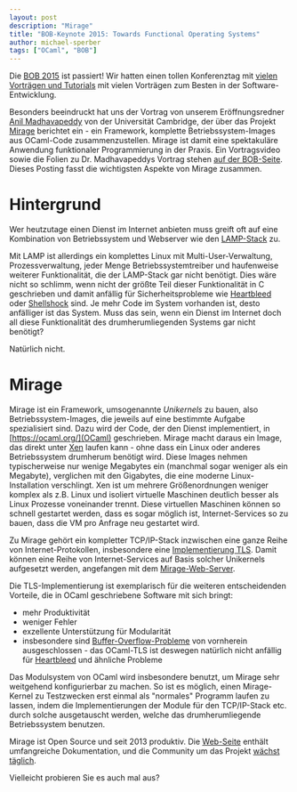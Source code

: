 ```yaml
---
layout: post
description: "Mirage"
title: "BOB-Keynote 2015: Towards Functional Operating Systems"
author: michael-sperber
tags: ["OCaml", "BOB"]
---
```


Die [BOB 2015](http://bobkonf.de/2015/") ist passiert!  Wir hatten
einen tollen Konferenztag mit [vielen Vorträgen und
Tutorials](http://bobkonf.de/2015/programm.html) mit vielen Vorträgen
zum Besten in der Software-Entwicklung.

Besonders beeindruckt hat uns der Vortrag von unserem Eröffnungsredner
[Anil Madhavapeddy](http://anil.recoil.org/) von der Universität
Cambridge, der über das Projekt [Mirage](http://www.openmirage.org/)
berichtet ein - ein Framework, komplette Betriebssystem-Images aus
OCaml-Code zusammenzustellen.  Mirage ist damit eine spektakuläre
Anwendung funktionaler Programmierung in der Praxis.  Ein
Vortragsvideo sowie die Folien zu Dr. Madhavapeddys Vortrag stehen
[auf der BOB-Seite](http://bobkonf.de/2015/keynote.html).  Dieses
Posting fasst die wichtigsten Aspekte von Mirage zusammen.

<!-- more start -->

# Hintergrund

Wer heutzutage einen Dienst im Internet anbieten muss greift oft auf
eine Kombination von Betriebssystem und Webserver wie den
[LAMP-Stack](http://de.wikipedia.org/wiki/LAMP_%28Softwarepaket%29)
zu.

Mit LAMP ist allerdings ein komplettes Linux mit
Multi-User-Verwaltung, Prozessverwaltung, jeder Menge
Betriebssystemtreiber und haufenweise weiterer Funktionalität, die der
LAMP-Stack gar nicht benötigt.  Dies wäre nicht so schlimm, wenn nicht
der größte Teil dieser Funktionalität in C geschrieben und damit
anfällig für Sicherheitsprobleme wie
[Heartbleed](http://heartbleed.com/) oder
[Shellshock](http://de.wikipedia.org/wiki/Shellshock_%28Sicherheitsl%C3%BCcke%29)
sind.  Je mehr Code im System vorhanden ist, desto anfälliger ist das
System.  Muss das sein, wenn ein Dienst im Internet doch all diese
Funktionalität des drumherumliegenden Systems gar nicht benötigt?

Natürlich nicht.

# Mirage

Mirage ist ein Framework, umsogenannte *Unikernels* zu bauen, also
Betriebssystem-Images, die jeweils auf eine bestimmte Aufgabe
spezialisiert sind.  Dazu wird der Code, der den Dienst implementiert,
in [https://ocaml.org/](OCaml) geschrieben.  Mirage macht daraus ein
Image, das direkt unter [Xen](http://xenproject.org/) laufen kann -
ohne dass ein Linux oder anderes Betriebssystem drumherum benötigt
wird.  Diese Images nehmen typischerweise nur wenige Megabytes ein
(manchmal sogar weniger als ein Megabyte), verglichen mit den
Gigabytes, die eine moderne Linux-Installation verschlingt.  Xen ist
um mehrere Größenordnungen weniger komplex als z.B. Linux und isoliert
virtuelle Maschinen deutlich besser als Linux Prozesse voneinander
trennt.  Diese virtuellen Maschinen können so schnell gestartet
werden, dass es sogar möglich ist, Internet-Services so zu bauen, dass
die VM pro Anfrage neu gestartet wird.

Zu Mirage gehört ein kompletter TCP/IP-Stack inzwischen eine ganze
Reihe von Internet-Protokollen, insbesondere eine [Implementierung
TLS](https://github.com/mirleft/ocaml-tls).  Damit können eine Reihe
von Internet-Services auf Basis solcher Unikernels aufgesetzt werden,
angefangen mit dem [Mirage-Web-Server](http://www.openmirage.org/).

Die TLS-Implementierung ist exemplarisch für die weiteren
entscheidenden Vorteile, die in OCaml geschriebene Software mit sich
bringt:

- mehr Produktivität
- weniger Fehler
- exzellente Unterstützung für Modularität
- insbesondere sind
  [Buffer-Overflow-Probleme](http://de.wikipedia.org/wiki/Puffer%C3%BCberlauf)
  von vornherein ausgeschlossen - das OCaml-TLS ist deswegen natürlich
  nicht anfällig für [Heartbleed](http://heartbleed.com/) und ähnliche
  Probleme

Das Modulsystem von OCaml wird insbesondere benutzt, um Mirage sehr
weitgehend konfigurierbar zu machen.  So ist es möglich, einen
Mirage-Kernel zu Testzwecken erst einmal als "normales" Programm
laufen zu lassen, indem die Implementierungen der Module für den
TCP/IP-Stack etc. durch solche ausgetauscht werden, welche das
drumherumliegende Betriebssystem benutzen.

Mirage ist Open Source und seit 2013 produktiv.  Die
[Web-Seite](http://openmirage.org/) enthält umfangreiche
Dokumentation, und die Community um das Projekt [wächst
täglich](http://openmirage.org/blog/2014-in-review).

Vielleicht probieren Sie es auch mal aus?

<!-- more end -->

